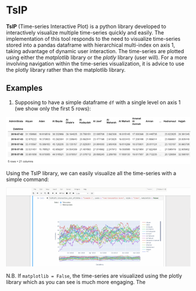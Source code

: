 # TsIP

**TsIP** (Time-series Interactive Plot) is a python library developed to interactively visualize multiple time-series quickly and easily. 
The implementation of this tool responds to the need to visualize time-series stored into a pandas dataframe with hierarchical multi-index on axis 1, taking advantage of dynamic user interaction.
The time-series are plotted using either the *matplotlib* library or the *plotly* library (user will). For a more involving navigation within the time-series visualization, it is advice to use the plotly library rather than the matplotlib library.  

## Examples

1. Supposing to have a simple dataframe `df` with a single level on axis 1 (we show only the first 5 rows):

<img src="./images/level1.png" width="800">

Using the TsIP library, we can easily visualize all the time-series with a simple command:

<img src="./images/level1.gif" width="800">

N.B. If `matplotlib = False`, the time-series are visualized using the plotly library which as you can see is much more engaging. The 
